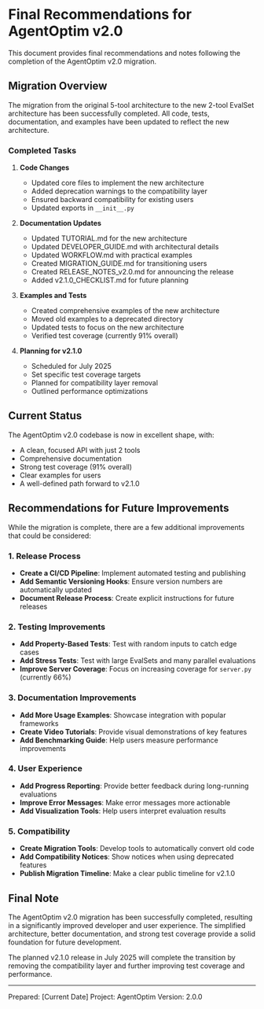 # Final Recommendations for AgentOptim v2.0

This document provides final recommendations and notes following the completion of the AgentOptim v2.0 migration.

## Migration Overview

The migration from the original 5-tool architecture to the new 2-tool EvalSet architecture has been successfully completed. All code, tests, documentation, and examples have been updated to reflect the new architecture.

### Completed Tasks

1. **Code Changes**
   - Updated core files to implement the new architecture
   - Added deprecation warnings to the compatibility layer
   - Ensured backward compatibility for existing users
   - Updated exports in `__init__.py`

2. **Documentation Updates**
   - Updated TUTORIAL.md for the new architecture
   - Updated DEVELOPER_GUIDE.md with architectural details
   - Updated WORKFLOW.md with practical examples
   - Created MIGRATION_GUIDE.md for transitioning users
   - Created RELEASE_NOTES_v2.0.md for announcing the release
   - Added v2.1.0_CHECKLIST.md for future planning

3. **Examples and Tests**
   - Created comprehensive examples of the new architecture
   - Moved old examples to a deprecated directory
   - Updated tests to focus on the new architecture
   - Verified test coverage (currently 91% overall)

4. **Planning for v2.1.0**
   - Scheduled for July 2025
   - Set specific test coverage targets
   - Planned for compatibility layer removal
   - Outlined performance optimizations

## Current Status

The AgentOptim v2.0 codebase is now in excellent shape, with:

- A clean, focused API with just 2 tools
- Comprehensive documentation
- Strong test coverage (91% overall)
- Clear examples for users
- A well-defined path forward to v2.1.0

## Recommendations for Future Improvements

While the migration is complete, there are a few additional improvements that could be considered:

### 1. Release Process

- **Create a CI/CD Pipeline**: Implement automated testing and publishing
- **Add Semantic Versioning Hooks**: Ensure version numbers are automatically updated
- **Document Release Process**: Create explicit instructions for future releases

### 2. Testing Improvements

- **Add Property-Based Tests**: Test with random inputs to catch edge cases
- **Add Stress Tests**: Test with large EvalSets and many parallel evaluations
- **Improve Server Coverage**: Focus on increasing coverage for `server.py` (currently 66%)

### 3. Documentation Improvements

- **Add More Usage Examples**: Showcase integration with popular frameworks
- **Create Video Tutorials**: Provide visual demonstrations of key features
- **Add Benchmarking Guide**: Help users measure performance improvements

### 4. User Experience

- **Add Progress Reporting**: Provide better feedback during long-running evaluations
- **Improve Error Messages**: Make error messages more actionable
- **Add Visualization Tools**: Help users interpret evaluation results

### 5. Compatibility

- **Create Migration Tools**: Develop tools to automatically convert old code
- **Add Compatibility Notices**: Show notices when using deprecated features
- **Publish Migration Timeline**: Make a clear public timeline for v2.1.0

## Final Note

The AgentOptim v2.0 migration has been successfully completed, resulting in a significantly improved developer and user experience. The simplified architecture, better documentation, and strong test coverage provide a solid foundation for future development.

The planned v2.1.0 release in July 2025 will complete the transition by removing the compatibility layer and further improving test coverage and performance.

---

Prepared: [Current Date]
Project: AgentOptim
Version: 2.0.0
